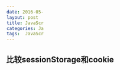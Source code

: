 ```yaml
---
date: 2016-05-05 14:56:30+00:00
layout: post
title: JavaScript经典实例 示例20-4
categories: JavaScript经典实例
tags:  JavaScript  JavaScript经典实例
---
```

比较sessionStorage和cookie
----------------

<html dir="ltr" lang="en-US">
    <head>
        <title>Comparing Cookies and sessionStorage</title>
        <meta http-equiv="Content-Type" content="text/html;charset=utf-8" >
        <style>
            div
            {
                background-color: #ffff00;
                margin: 5px;
                width: 100px;
                padding: 1px;
            }
            
        </style>
        <script>
            window.onload = function() {
                document.getElementById('set').onclick = setData;
                document.getElementById('get').onclick = getData;
                document.getElementById('erase').onclick = removeData;
            }
            
            // 为session和cookie都设置数据
            function setData() {
                var key = document.getElementById('key').value,
                    value = document.getElementById('value').value,
            
                // 设置sessionStorage
                    current = sessionStorage.getItem(key);
                    
                if (current) {
                    current += value;
                } else {
                    current = value;
                }
                
                sessionStorage.setItem(key,current);
            
                // 设置cookie
                current = getCookie(key);
                if (current) {
                    current += value;
                } else {
                current = value;
                }
                setCookie(key,current);
            }
            
            function getData() {
                try {
                    var key = document.getElementById('key').value;
            
                    // sessionStorage
                    var value = sessionStorage.getItem(key);
                    if (!value) {
                        value = '';
                    }
                    
                    document.getElementById('sessionstr').innerHTML = '<p>' + value + '</p>';
            
                    // cookie
                    value = getCookie(key);
                    if (!value) {
                        value = '';
                    }
                    
                    document.getElementById('cookiestr').innerHTML = '<p>' + value + '</p>';
            
                } catch(e) {
                    alert(e);
                }
            }
            
            function removeData() {
                var key = document.getElementById('key').value;
            
                // sessionStorage
                sessionStorage.removeItem(key);
            
                // cookie
                eraseCookie(key);
            }
            // 设置session cookie
            function setCookie(cookie,value) {
                var tmp = cookie + '=' + encodeURI(value) + ';path=/';
                
                document.cookie = tmp;
            }
            
            // 每个cookie用分号隔开
            function getCookie(key) {
                var cookie = document.cookie,
                    first = cookie.indexOf(key+'=');
            
                // cookie存在
                if (first >= 0) {
                    var str = cookie.substring(first,cookie.length);
                    var last = str.indexOf(';');
                    
                    // 如果是cookie的末尾
                    if (last < 0) {
                        last = str.length;
                    }
                    
                    // 获取cookie值
                    str = str.substring(0,last).split('=');
                    return decodeURI(str[1]);
                } else {
                    return null;
                }
            }
            
            // 将cookie日期设置为过去以擦除它
            function eraseCookie (key) {
                var cookieDate = new Date();
                
                cookieDate.setDate(cookieDate.getDate() - 10);
                var tmp = key + '= ; expires=' + cookieDate.toGMTString() + '; path=/';
                
                document.cookie = tmp;
            }
        </script>
    </head>
    <body>
        <form>
            <label for="key"> Enter key:</label>
            <input type="text" id="key" /> <br /> <br />
            <label for="value">Enter value:</label>
            <input type="text" id="value" /><br /><br />
        </form>
        <button id="set">Set data</button>
        <button id="get">Get data</button>
        <button id="erase">Erase data</button>
        <div id="sessionstr"><p></p></div>
        <div id="cookiestr"><p></p></div>
    </body>
</html>

源码如下：

{% highlight yaml %} 
<!DOCTYPE html>
<html dir="ltr" lang="en-US">
    <head>
        <title>Comparing Cookies and sessionStorage</title>
        <meta http-equiv="Content-Type" content="text/html;charset=utf-8" >
        <style>
            div
            {
                background-color: #ffff00;
                margin: 5px;
                width: 100px;
                padding: 1px;
            }
            
        </style>
        <script>
            window.onload = function() {
                document.getElementById('set').onclick = setData;
                document.getElementById('get').onclick = getData;
                document.getElementById('erase').onclick = removeData;
            }
            
            // 为session和cookie都设置数据
            function setData() {
                var key = document.getElementById('key').value,
                    value = document.getElementById('value').value,
            
                // 设置sessionStorage
                    current = sessionStorage.getItem(key);
                    
                if (current) {
                    current += value;
                } else {
                    current = value;
                }
                
                sessionStorage.setItem(key,current);
            
                // 设置cookie
                current = getCookie(key);
                if (current) {
                    current += value;
                } else {
                current = value;
                }
                setCookie(key,current);
            }
            
            function getData() {
                try {
                    var key = document.getElementById('key').value;
            
                    // sessionStorage
                    var value = sessionStorage.getItem(key);
                    if (!value) {
                        value = '';
                    }
                    
                    document.getElementById('sessionstr').innerHTML = '<p>' + value + '</p>';
            
                    // cookie
                    value = getCookie(key);
                    if (!value) {
                        value = '';
                    }
                    
                    document.getElementById('cookiestr').innerHTML = '<p>' + value + '</p>';
            
                } catch(e) {
                    alert(e);
                }
            }
            
            function removeData() {
                var key = document.getElementById('key').value;
            
                // sessionStorage
                sessionStorage.removeItem(key);
            
                // cookie
                eraseCookie(key);
            }
            // 设置session cookie
            function setCookie(cookie,value) {
                var tmp = cookie + '=' + encodeURI(value) + ';path=/';
                
                document.cookie = tmp;
            }
            
            // 每个cookie用分号隔开
            function getCookie(key) {
                var cookie = document.cookie,
                    first = cookie.indexOf(key+'=');
            
                // cookie存在
                if (first >= 0) {
                    var str = cookie.substring(first,cookie.length);
                    var last = str.indexOf(';');
                    
                    // 如果是cookie的末尾
                    if (last < 0) {
                        last = str.length;
                    }
                    
                    // 获取cookie值
                    str = str.substring(0,last).split('=');
                    return decodeURI(str[1]);
                } else {
                    return null;
                }
            }
            
            // 将cookie日期设置为过去以擦除它
            function eraseCookie (key) {
                var cookieDate = new Date();
                
                cookieDate.setDate(cookieDate.getDate() - 10);
                var tmp = key + '= ; expires=' + cookieDate.toGMTString() + '; path=/';
                
                document.cookie = tmp;
            }
        </script>
    </head>
    <body>
        <form>
            <label for="key"> Enter key:</label>
            <input type="text" id="key" /> <br /> <br />
            <label for="value">Enter value:</label>
            <input type="text" id="value" /><br /><br />
        </form>
        <button id="set">Set data</button>
        <button id="get">Get data</button>
        <button id="erase">Erase data</button>
        <div id="sessionstr"><p></p></div>
        <div id="cookiestr"><p></p></div>
    </body>
</html>
{% endhighlight %}

